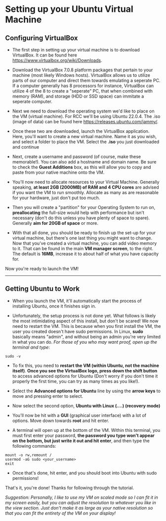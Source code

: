 # **Setting up your Ubuntu Virtual Machine**

## **Configuring VirtualBox**
+ The first step in setting up your virtual machine is to download VirtualBox. It can be found here https://www.virtualbox.org/wiki/Downloads.

+ Download the VirtualBox 7.0.8 platform packages that pertain to your machine (most likely Windows hosts). VirtualBox allows us to utilize parts of our computer and direct them towards emulating a seperate PC. If a computer generally has 8 processors for instance, VirtualBox can utilize 4 of the 8 to create a "seperate" PC, that when combined with memory (RAM), and storage (HDD or SSD space) can immitate a seperate computer.

+ Next we need to download the operating system we'd like to place on the VM (virtual machine). For RCC we'll be using Ubuntu 22.0.4. The .iso (image of data) can be found here https://releases.ubuntu.com/jammy/.

+ Once these two are downloaded, launch the VirtualBox application. Here, you'll want to create a new virtual machine. Name it as you wish, and select a folder to place the VM. Select the **.iso** you just downloaded and continue

+ Next, create a username and password (of course, make these memorable!). You can also add a hostname and domain name. Be sure to check the **Guest Additions** box, as this will allow you to copy and paste from your native machine onto the VM.

+ You'll now need to allocate resources to your Virtual Machine. Generally speaking, **at least 2GB (2000MB) of RAM and 4 CPU cores** are advised if you want the VM to run smoothly. Allocate as many as are reasonable for your hardware, just don't put too much.

+ Then you will create a "partition" for your Operating System to run on, **preallocating** the full-size would help with performance but isn't necessary (don't do this unless you have plenty of space to spare). Generally **aim for 20GB of space** or more.

+ With that all done, you should be ready to finish up the set-up for your virtual machine, but there's one last thing you might want to change. Now that you've created a virtual machine, you can add video memory to it. That can be found in the main **VM manager screen**, to the right. The default is **16MB**, increase it to about half of what you have capacity for.

Now you're ready to launch the VM!

---

## **Getting Ubuntu to Work**
+ When you launch the VM, it'll automatically start the process of installing Ubuntu, once it finishes sign in.

+ Unfortunately, the setup process is not done yet. What follows is likely the most intimidating aspect of this install, but don't be scared! We now need to restart the VM. This is because when you first install the VM, the user you created doesn't have sudo permissions. In Linux, **sudo** basically means "admin", and without being an admin you're very limited in what you can do. *For those of you who may want proof, open up the terminal and type*:

```
sudo -v
```

+ To fix this, you need to **restart the VM (within Ubuntu, not the machine itself)**. **Once you see the VirtualBox logo, press down the shift button** to access advanced options for Ubuntu (Don't worry if you don't time it properly the first time, you can try as many times as you like!).

+ Select the **Advanced options for Ubuntu** line by using the **arrow keys** to move and pressing enter to select.

+ Now select the second option, **Ubuntu with Linux (....) (recovery mode)**

+ You'll now be hit with a **GUI** (graphical user interface) with a lot of options. Move down towards **root** and hit enter.

+ A terminal will open up at the bottom of the VM. Within this terminal, you must first enter your password, **the password you type won't appear on the bottom, but just write it out and hit enter**, and then type the following commands:

```
mount -o rw,remount /
usermod -aG sudo <your_username>
exit
```

+ Once that's done, hit enter, and you should boot into Ubuntu with sudo permissions!


That's it, you're done! Thanks for following through the tutorial.


*Suggestion: Personally, I like to use my VM on scaled mode so I can fit it in my screen easily, but you can adjust the resolution to whatever you like in the view section. Just don't make it as large as your native resolution so that you can fit the entirety of the VM on your display!*
